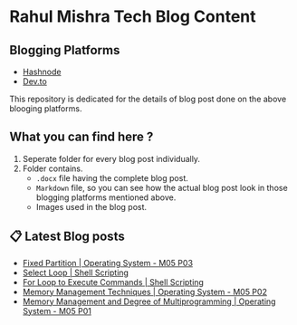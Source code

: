 # Rahul Mishra Tech Blog Content

## Blogging Platforms
- [Hashnode](https://programmingport.hashnode.dev/)
- [Dev.to](https://dev.to/rahulmishra05)

This repository is dedicated for the details of blog post done on the above blooging platforms.

## What you can find here ?
1. Seperate folder for every blog post individually.
2. Folder contains.
    - `.docx` file having the complete blog post.
    - `Markdown` file, so you can see how the actual blog post look in those blogging platforms mentioned above.
    - Images used in the blog post.

## 📋 Latest Blog posts
<!-- BLOG-POST-LIST:START -->
- [Fixed Partition | Operating System - M05 P03](https://dev.to/rahulmishra05/fixed-partition-operating-system-m05-p03-4lmm)
- [Select Loop | Shell Scripting](https://dev.to/rahulmishra05/select-loop-shell-scripting-3lme)
- [For Loop to Execute Commands | Shell Scripting](https://dev.to/rahulmishra05/for-loop-to-execute-commands-shell-scripting-1kak)
- [Memory Management Techniques | Operating System - M05 P02](https://dev.to/rahulmishra05/memory-management-techniques-operating-system-m05-p02-2ei1)
- [Memory Management and Degree of Multiprogramming | Operating System - M05 P01](https://dev.to/rahulmishra05/memory-management-and-degree-of-multiprogramming-operating-system-m05-p01-4fhp)
<!-- BLOG-POST-LIST:END -->

